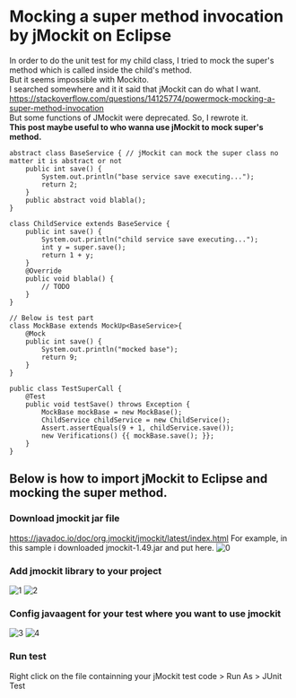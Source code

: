 # Mocking a super method invocation by jMockit on Eclipse
In order to do the unit test for my child class, I tried to mock the super's method which is called inside the child's method.<br/>
But it seems impossible with Mockito.<br/>
I searched somewhere and it it said that jMockit can do what I want. <br/>
https://stackoverflow.com/questions/14125774/powermock-mocking-a-super-method-invocation<br/>
But some functions of JMockit were deprecated. So, I rewrote it. <br/>
**This post maybe useful to who wanna use jMockit to mock super's method.**<br/>
```
abstract class BaseService { // jMockit can mock the super class no matter it is abstract or not
    public int save() {
    	System.out.println("base service save executing...");
        return 2;
    }
    public abstract void blabla();
}

class ChildService extends BaseService {
    public int save() {
        System.out.println("child service save executing...");
        int y = super.save();
        return 1 + y;
    }
	@Override
	public void blabla() {
		// TODO 
	}
}

// Below is test part
class MockBase extends MockUp<BaseService>{
    @Mock
    public int save() {
        System.out.println("mocked base");
        return 9;
    }
}

public class TestSuperCall {
    @Test
    public void testSave() throws Exception {
        MockBase mockBase = new MockBase();
        ChildService childService = new ChildService();
        Assert.assertEquals(9 + 1, childService.save());
        new Verifications() {{ mockBase.save(); }};
    }
}
```
## Below is how to import jMockit to Eclipse and mocking the super method.
### Download jmockit jar file 
https://javadoc.io/doc/org.jmockit/jmockit/latest/index.html
For example, in this sample i downloaded jmockit-1.49.jar and put here.
![0](https://user-images.githubusercontent.com/73010204/113500342-211ad780-9558-11eb-8a71-25cc73a7d064.png)

### Add jmockit library to your project
![1](https://user-images.githubusercontent.com/73010204/113500262-7c989580-9557-11eb-80f8-1029b56eafa8.png)
![2](https://user-images.githubusercontent.com/73010204/113500349-3132b700-9558-11eb-94dd-ba8b15ea20b9.png)

### Config javaagent for your test where you want to use jmockit
![3](https://user-images.githubusercontent.com/73010204/113500701-1e6db180-955b-11eb-9604-2b4956395bbc.png)
![4](https://user-images.githubusercontent.com/73010204/113500704-20377500-955b-11eb-8e7c-948a59f490dd.png)

### Run test
Right click on the file containning your jMockit test code > Run As > JUnit Test

